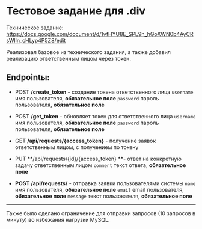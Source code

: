 # Тестовое задание для .div
Техническое задание: https://docs.google.com/document/d/1vfHYU8E_SPL9h_hGoXWN0b4AyCRsWlIn_cHLyp4P5Z8/edit

Реализовал базовое из технического задания, а также добавил реализацию ответственным лицом через токен.

## Endpointы:
- POST **/create_token** - создание токена ответственного лица
`username` имя пользователя, **обязательное поле**
`password` пароль пользователя, **обязательное поле**

- POST **/get_token** - обновляет токен для ответственного лица
`username` имя пользователя, **обязательное поле**
`password` пароль пользователя, **обязательное поле**

- GET **/api/requests/{access_token}** - получение заявок ответственным лицом, с получением по токену

- PUT **/api/requests/{id}/{access_token} **- ответ на конкретную задачу ответственным лицом
`comment` текст ответа, **обязательное поле**

- **POST /api/requests/** - отправка заявки пользователями системы
`name` имя пользователя, **обязательное поле**
`email` email пользователя, **обязательное поле**
`message` текст пользователя, **обязательное поле**


------------
Также было сделано ограничение для отправки запросов (10 запросов в минуту) во избежания нагрузки MySQL.
